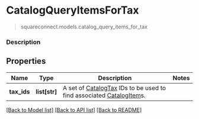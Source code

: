 # CatalogQueryItemsForTax
> squareconnect.models.catalog_query_items_for_tax

### Description



## Properties
Name | Type | Description | Notes
------------ | ------------- | ------------- | -------------
**tax_ids** | **list[str]** | A set of [CatalogTax](#type-catalogtax) IDs to be used to find associated [CatalogItem](#type-catalogitem)s. |

[[Back to Model list]](../README.md#documentation-for-models) [[Back to API list]](../README.md#documentation-for-api-endpoints) [[Back to README]](../README.md)


